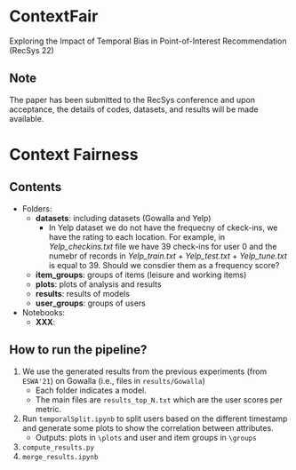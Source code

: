 # ContextFair
Exploring the Impact of Temporal Bias in Point-of-Interest Recommendation (RecSys 22) 

## Note
The paper has been submitted to the RecSys conference and upon acceptance, the details of codes, datasets, and results will be made available.

# Context Fairness

## Contents

- Folders:
    - __datasets__: including datasets (Gowalla and Yelp)
        - In Yelp dataset we do not have the frequecny of ckeck-ins, we have the rating to each location. For example, in _Yelp_checkins.txt_ file we have 39 check-ins for user 0 and the numebr of records in _Yelp_train.txt_ + _Yelp_test.txt_ + _Yelp_tune.txt_ is equal to 39. Should we consdier them as a frequency score?
    - __item_groups__: groups of items (leisure and working items)
    - __plots__: plots of analysis and results
    - __results__: results of models
    - __user_groups__: groups of users
- Notebooks:
    - __XXX__:


## How to run the pipeline?

1. We use the generated results from the previous experiments (from `ESWA'21`) on Gowalla (i.e., files in `results/Gowalla`)
    - Each folder indicates a model.
    - The main files are `results_top_N.txt` which are the user scores per metric.
2. Run `temporalSplit.ipynb` to split users based on the different timestamp and generate some plots to show the correlation between attributes.
    - Outputs: plots in `\plots` and user and item groups in `\groups`
3. `compute_results.py`
4. `merge_results.ipynb`
